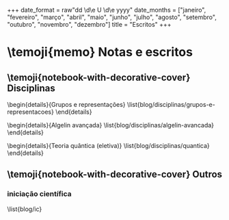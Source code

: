 +++
date_format = raw"dd \d\e U \d\e yyyy"
date_months = ["janeiro", "fevereiro", "março", "abril", "maio", "junho", "julho", "agosto", "setembro", "outubro", "novembro", "dezembro"]
title = "Escritos"
+++

# \temoji{memo} Notas e escritos

## \temoji{notebook-with-decorative-cover} Disciplinas

\begin{details}{Grupos e representações}
\list{blog/disciplinas/grupos-e-representacoes}
\end{details}

\begin{details}{Algelin avançada}
\list{blog/disciplinas/algelin-avancada}
\end{details}

\begin{details}{Teoria quântica (eletiva)}
\list{blog/disciplinas/quantica}
\end{details}

## \temoji{notebook-with-decorative-cover} Outros

### iniciação científica

\list{blog/ic}
